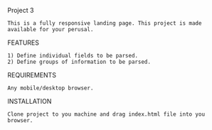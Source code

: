 Project 3

	This is a fully responsive landing page. This project is made available for your perusal.

FEATURES

	1) Define individual fields to be parsed.
	2) Define groups of information to be parsed.

REQUIREMENTS

	Any mobile/desktop browser.


INSTALLATION

	Clone project to you machine and drag index.html file into you browser.


